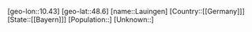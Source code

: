 ﻿---
location: [48.6,10.43]
type: City
tags:
- geo/City


SpocWebEntityId: 31877
isDeleted: false
confidential: public

---
[geo-lon::10.43]
[geo-lat::48.6]
[name::Lauingen]
[Country::[[Germany]]]
[State::[[Bayern]]]
[Population::]
[Unknown::]


